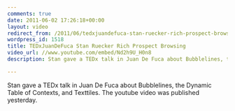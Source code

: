 ```yaml
---
comments: true
date: 2011-06-02 17:26:18+00:00
layout: video
redirect_from: /2011/06/tedxjuandefuca-stan-ruecker-rich-prospect-browsing/
wordpress_id: 1518
title: TEDxJuanDeFuca Stan Ruecker Rich Prospect Browsing
video_url: //www.youtube.com/embed/Nd2h9U_H0n8
description: Stan gave a TEDx talk in Juan De Fuca about Bubblelines, the Dynamic Table of Contexts, and Texttiles. The youtube video was published yesterday.

---
```


Stan gave a TEDx talk in Juan De Fuca about Bubblelines, the Dynamic Table of Contexts, and Texttiles. The youtube video was published yesterday.

